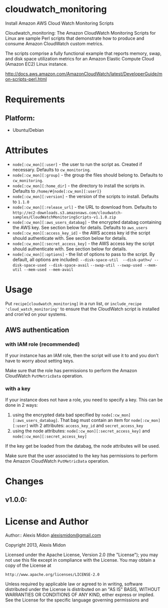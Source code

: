 cloudwatch_monitoring
==========

Install Amazon AWS Cloud Watch Monitoring Scripts

Cloudwatch_monitoring: The Amazon CloudWatch Monitoring Scripts for Linux are sample Perl scripts that
demonstrate how to produce and consume Amazon CloudWatch custom metrics.

The scripts comprise a fully functional example that reports memory, swap, and disk space utilization metrics
for an Amazon Elastic Compute Cloud (Amazon EC2) Linux instance.


http://docs.aws.amazon.com/AmazonCloudWatch/latest/DeveloperGuide/mon-scripts-perl.html


Requirements
==========

## Platform:

* Ubuntu/Debian


Attributes
==========

* `node[:cw_mon][:user]` - the user to run the script as. Created if necessary. Defaults to `cw_monitoring`.
* `node[:cw_mon][:group]` - the group the files should belong to. Defaults to `cw_monitoring`.
* `node[:cw_mon][:home_dir]` - the directory to install the scripts in. Defaults to  `/home/#{node[:cw_mon][:user]}`
* `node[:cw_mon][:version]`  - the version of the scripts to install. Defaults to `1.1.0`
* `node[:cw_mon][:release_url]` - the URL to download from. Defaults to `http://ec2-downloads.s3.amazonaws.com/cloudwatch-samples/CloudWatchMonitoringScripts-v1.1.0.zip`
* `node[:cw_mon][:aws_users_databag]` - the encrypted databag containing the AWS key. See section below for details. Defaults to `aws_users`
* `node[:cw_mon][:access_key_id]`     - the AWS access key id the script should authenticate with. See section below for details.
* `node[:cw_mon][:secret_access_key]` - the AWS access key the script should authenticate with. See section below for details.
* `node[:cw_mon][:options]` - the list of options to pass to the script. By default, all options are included:
            `--disk-space-util  --disk-path=/ --disk-space-used --disk-space-avail`
             `--swap-util --swap-used --mem-util --mem-used --mem-avail`


Usage
=====

Put `recipe[cloudwatch_monitoring]` in a run list, or `include_recipe 'cloud_watch_monitoring'` to ensure that
the CloudWatch script is installed and cron'ed on your systems.

## AWS authentication

### with IAM role (recommended)

If your instance has an IAM role, then the script will use it to and you don't have to worry about setting keys.

Make sure that the role has permissions to perform the Amazon CloudWatch `PutMetricData` operation.


### with a key

If your instance does not have a role, you need to specify a key. This can be done in 2 ways:

1. using the encrypted data bad specified by `node[:cw_mon][:aws_users_databag]`.  That bag must contain an item for `node[:cw_mon][:user]` with 2 attributes: `access_key_id` and `secret_access_key`
2. using the node attributes: `node[:cw_mon][:secret_access_key]` and `node[:cw_mon][:secret_access_key]`

If the key get be loaded from the databag, the node attributes will be used.

Make sure that the user associated to the key has permissions to perform the Amazon CloudWatch `PutMetricData` operation.



Changes
=======

## v1.0.0:

License and Author
==================

Author:: Alexis Midon <alexismidon@gmail.com>

Copyright 2013, Alexis Midon

Licensed under the Apache License, Version 2.0 (the "License");
you may not use this file except in compliance with the License.
You may obtain a copy of the License at

    http://www.apache.org/licenses/LICENSE-2.0

Unless required by applicable law or agreed to in writing, software
distributed under the License is distributed on an "AS IS" BASIS,
WITHOUT WARRANTIES OR CONDITIONS OF ANY KIND, either express or implied.
See the License for the specific language governing permissions and
